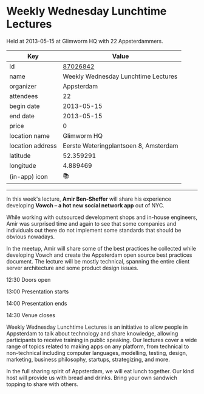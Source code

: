# Weekly Wednesday Lunchtime Lectures
Held at 2013-05-15 at Glimworm HQ with 22 Appsterdammers.
        
|Key|Value
|---|---|
|id|[87026842](https://www.meetup.com/appsterdam/events/87026842/)|
|name|Weekly Wednesday Lunchtime Lectures|
|organizer|Appsterdam|
|attendees|22|
|begin date|2013-05-15|
|end date|2013-05-15|
|price|0|
|location name|Glimworm HQ|
|location address|Eerste Weteringplantsoen 8, Amsterdam|
|latitude|52.359291|
|longitude|4.889469|
|(in-app) icon|📚|

---

In this week's lecture, **Amir Ben-Sheffer** will share his experience developing **Vowch – a hot new social network app** out of NYC.

While working with outsourced development shops and in-house engineers, Amir was surprised time and again to see that some companies and individuals out there do not implement some standards that should be obvious nowadays.

In the meetup, Amir will share some of the best practices he collected while developing Vowch and create the Appsterdam open source best practices document. The lecture will be mostly technical, spanning the entire client server architecture and some product design issues.

12:30 Doors open

13:00 Presentation starts

14:00 Presentation ends

14:30 Venue closes

Weekly Wednesday Lunchtime Lectures is an initiative to allow people in Appsterdam to talk about technology and share knowledge, allowing participants to receive training in public speaking. Our lectures cover a wide range of topics related to making apps on any platform, from technical to non-technical including computer languages, modelling, testing, design, marketing, business philosophy, startups, strategizing, and more.

In the full sharing spirit of Appsterdam, we will eat lunch together. Our kind host will provide us with bread and drinks. Bring your own sandwich topping to share with others.



